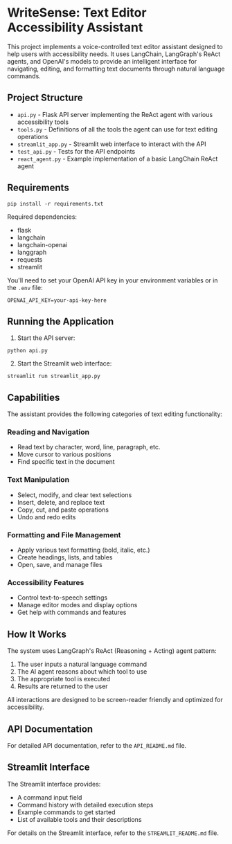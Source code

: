 # WriteSense: Text Editor Accessibility Assistant

This project implements a voice-controlled text editor assistant designed to help users with accessibility needs. It uses LangChain, LangGraph's ReAct agents, and OpenAI's models to provide an intelligent interface for navigating, editing, and formatting text documents through natural language commands.

## Project Structure

- `api.py` - Flask API server implementing the ReAct agent with various accessibility tools
- `tools.py` - Definitions of all the tools the agent can use for text editing operations
- `streamlit_app.py` - Streamlit web interface to interact with the API
- `test_api.py` - Tests for the API endpoints
- `react_agent.py` - Example implementation of a basic LangChain ReAct agent

## Requirements

```
pip install -r requirements.txt
```

Required dependencies:

- flask
- langchain
- langchain-openai
- langgraph
- requests
- streamlit

You'll need to set your OpenAI API key in your environment variables or in the `.env` file:

```
OPENAI_API_KEY=your-api-key-here
```

## Running the Application

1. Start the API server:

```
python api.py
```

2. Start the Streamlit web interface:

```
streamlit run streamlit_app.py
```

## Capabilities

The assistant provides the following categories of text editing functionality:

### Reading and Navigation

- Read text by character, word, line, paragraph, etc.
- Move cursor to various positions
- Find specific text in the document

### Text Manipulation

- Select, modify, and clear text selections
- Insert, delete, and replace text
- Copy, cut, and paste operations
- Undo and redo edits

### Formatting and File Management

- Apply various text formatting (bold, italic, etc.)
- Create headings, lists, and tables
- Open, save, and manage files

### Accessibility Features

- Control text-to-speech settings
- Manage editor modes and display options
- Get help with commands and features

## How It Works

The system uses LangGraph's ReAct (Reasoning + Acting) agent pattern:

1. The user inputs a natural language command
2. The AI agent reasons about which tool to use
3. The appropriate tool is executed
4. Results are returned to the user

All interactions are designed to be screen-reader friendly and optimized for accessibility.

## API Documentation

For detailed API documentation, refer to the `API_README.md` file.

## Streamlit Interface

The Streamlit interface provides:

- A command input field
- Command history with detailed execution steps
- Example commands to get started
- List of available tools and their descriptions

For details on the Streamlit interface, refer to the `STREAMLIT_README.md` file.
